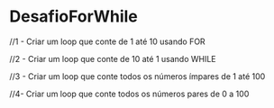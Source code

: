 # DesafioForWhile

//1 - Criar um loop que conte de 1 até 10 usando FOR

//2 - Criar um loop que conte de 10 até 1 usando WHILE

//3 - Criar um loop que conte todos os números ímpares de 1 até 100

//4- Criar um loop que conte todos os números pares de 0 a 100
